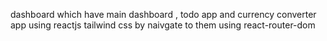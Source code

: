 dashboard which have main dashboard , todo app and currency converter app using reactjs tailwind css by naivgate to them using react-router-dom 
